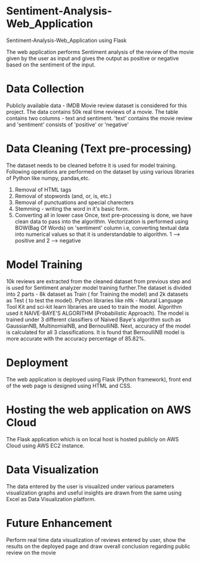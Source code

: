 # Sentiment-Analysis-Web_Application
Sentiment-Analysis-Web_Application using Flask

The web application performs Sentiment analysis of the review of the movie given by the user as input and gives the output as positive or negative based on the sentiment of the input.

# Data Collection
Publicly available data - IMDB Movie review dataset is considered for this project. The data contains 50k real time reviews of a movie. The table contains two columns - text and sentiment. 'text' contains the movie review and 'sentiment' consists of 'positive' or 'negative'

# Data Cleaning (Text pre-processing)
The dataset needs to be cleaned befotre it is used for model training. Following operations are performed on the dataset by using various libraries of Python like numpy, pandas,etc.
1. Removal of HTML tags
2. Removal of stopwords (and, or, is, etc.)
3. Removal of punctuations and special charecters
4. Stemming - writing the word in it's basic form.
5. Converting all in lower case
Once, text pre-processing is done, we have clean data to pass into the algorithm.
Vectorization is performed using BOW(Bag Of Words) on 'sentiment' column i.e, converting textual data into numerical values so that it is understandable to algorithm. 1 --> positive and 2 --> negative

# Model Training
10k reviews are extracted from the cleaned dataset from previous step and is used for Sentiment analyzer model training further.The dataset is divided into 2 parts - 8k dataset as Train ( for Training the model) and 2k datasets as Test ( to test the model).
Python libraries like nltk - Natural Language Tool Kit and sci-kit learn libraries are used to train the model.
Algorithm used it NAIVE-BAYE'S ALGORITHM (Probabilistic Approach). The model is trained under 3 different classifiers of Naived Baye's algorithm such as GaussianNB, MultinomialNB, and BernoulliNB. Next, accuracy of the model is calculated for all 3 classifications. It is found that BernoulliNB model is more accurate with the accuracy percentage of 85.82%.

# Deployment
The web application is deployed using Flask (Python framework), front end of the web page is designed using HTML and CSS.

# Hosting the web application on AWS Cloud
The Flask application which is on local host is hosted publicly on AWS Cloud using AWS EC2 instance.

# Data Visualization
The data entered by the user is visualized under various parameters visualization graphs and useful insights are drawn from the same using Excel as Data Visualization platform.

# Future Enhancement
Perform real time data visualization of reviews entered by user, show the results on the deployed page and draw overall conclusion regarding public review on the movie 





